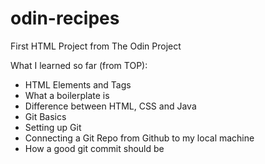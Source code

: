 # odin-recipes
First HTML Project from The Odin Project

What I learned so far (from TOP):
- HTML Elements and Tags
- What a boilerplate is
- Difference between HTML, CSS and Java
- Git Basics
- Setting up Git 
- Connecting a Git Repo from Github to my local machine
- How a good git commit should be